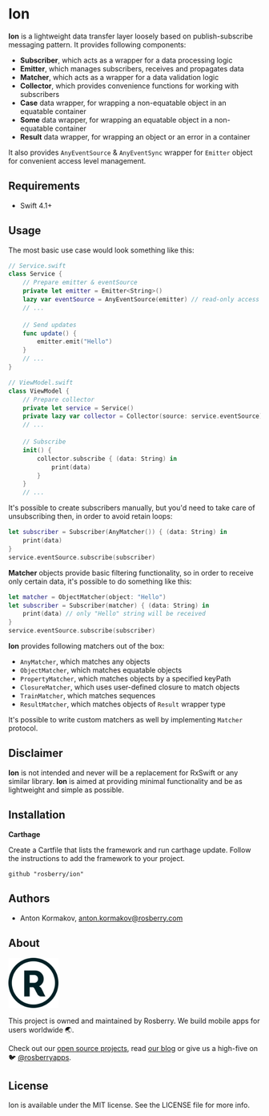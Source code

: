 # Ion
__Ion__ is a lightweight data transfer layer loosely based on publish-subscribe messaging pattern. 
It provides following components:
* __Subscriber__, which acts as a wrapper for a data processing logic
* __Emitter__, which manages subscribers, receives and propagates data
* __Matcher__, which acts as a wrapper for a data validation logic
* __Collector__, which provides convenience functions for working with subscribers
* __Case__ data wrapper, for wrapping a non-equatable object in an equatable container
* __Some__ data wrapper, for wrapping an equatable object in a non-equatable container
* __Result__ data wrapper, for wrapping an object or an error in a container

It also provides `AnyEventSource` & `AnyEventSync` wrapper for `Emitter` object for convenient access level management. 

## Requirements

* Swift 4.1+

## Usage
The most basic use case would look something like this:
```swift
// Service.swift
class Service {
    // Prepare emitter & eventSource
    private let emitter = Emitter<String>()
    lazy var eventSource = AnyEventSource(emitter) // read-only access
    // ...
    
    // Send updates
    func update() {
        emitter.emit("Hello")
    }
    // ...
}
```

```swift
// ViewModel.swift
class ViewModel {
    // Prepare collector
    private let service = Service()
    private lazy var collector = Collector(source: service.eventSource)
    // ...
    
    // Subscribe
    init() {
        collector.subscribe { (data: String) in
            print(data)
        }
    }
    // ...
```

It's possible to create subscribers manually, but you'd need to take care of unsubscribing then, in order to avoid retain loops:
```swift
let subscriber = Subscriber(AnyMatcher()) { (data: String) in
    print(data)
}
service.eventSource.subscribe(subscriber)
```

__Matcher__ objects provide basic filtering functionality, so in order to receive only certain data, it's possible to do something like this:
```swift
let matcher = ObjectMatcher(object: "Hello")
let subscriber = Subscriber(matcher) { (data: String) in
    print(data) // only "Hello" string will be received
}
service.eventSource.subscribe(subscriber)
```

__Ion__ provides following matchers out of the box:
* `AnyMatcher`, which matches any objects
* `ObjectMatcher`, which matches equatable objects
* `PropertyMatcher`, which matches objects by a specified keyPath
* `ClosureMatcher`, which uses user-defined closure to match objects
* `TrainMatcher`, which matches sequences
* `ResultMatcher`, which matches objects of `Result` wrapper type

It's possible to write custom matchers as well by implementing `Matcher` protocol.

## Disclaimer
__Ion__ is not intended and never will be a replacement for RxSwift or any similar library. __Ion__ is aimed at providing minimal functionality and be as lightweight and simple as possible.

## Installation
__Carthage__

Create a Cartfile that lists the framework and run carthage update. Follow the instructions to add the framework to your project.
```
github "rosberry/ion"
```

## Authors

* Anton Kormakov, anton.kormakov@rosberry.com

## About

<img src="https://github.com/rosberry/Foundation/blob/master/Assets/full_logo.png?raw=true" height="100" />

This project is owned and maintained by Rosberry. We build mobile apps for users worldwide 🌏.

Check out our [open source projects](https://github.com/rosberry), read [our blog](https://medium.com/@Rosberry) or give us a high-five on 🐦 [@rosberryapps](http://twitter.com/RosberryApps).

## License

Ion is available under the MIT license. See the LICENSE file for more info.
